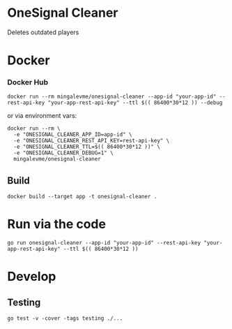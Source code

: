 # OneSignal Cleaner

Deletes outdated players

# Docker

### Docker Hub

```shell
docker run --rm mingalevme/onesignal-cleaner --app-id "your-app-id" --rest-api-key "your-app-rest-api-key" --ttl $(( 86400*30*12 )) --debug
```

or via environment vars:

```shell
docker run --rm \
  -e "ONESIGNAL_CLEANER_APP_ID=app-id" \
  -e "ONESIGNAL_CLEANER_REST_API_KEY=rest-api-key" \
  -e "ONESIGNAL_CLEANER_TTL=$(( 86400*30*12 ))" \
  -e "ONESIGNAL_CLEANER_DEBUG=1" \
  mingalevme/onesignal-cleaner
```

## Build

```shell
docker build --target app -t onesignal-cleaner .
```

# Run via the code

```shell
go run onesignal-cleaner --app-id "your-app-id" --rest-api-key "your-app-rest-api-key" --ttl $(( 86400*30*12 ))
```

# Develop

## Testing

```shell
go test -v -cover -tags testing ./...
```
